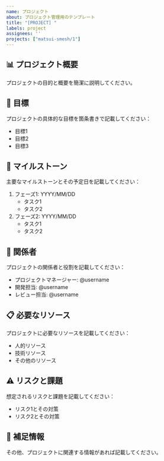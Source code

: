 ```yaml
---
name: プロジェクト
about: プロジェクト管理用のテンプレート
title: "[PROJECT] "
labels: project
assignees: ''
projects: ["matsui-smesh/1"]
---
```


## 📊 プロジェクト概要
プロジェクトの目的と概要を簡潔に説明してください。

## 🎯 目標
プロジェクトの具体的な目標を箇条書きで記載してください：
- 目標1
- 目標2
- 目標3

## 📅 マイルストーン
主要なマイルストーンとその予定日を記載してください：
1. フェーズ1: YYYY/MM/DD
   - タスク1
   - タスク2
2. フェーズ2: YYYY/MM/DD
   - タスク1
   - タスク2

## 👥 関係者
プロジェクトの関係者と役割を記載してください：
- プロジェクトマネージャー: @username
- 開発担当: @username
- レビュー担当: @username

## 📋 必要なリソース
プロジェクトに必要なリソースを記載してください：
- 人的リソース
- 技術リソース
- その他のリソース

## ⚠️ リスクと課題
想定されるリスクと課題を記載してください：
- リスク1とその対策
- リスク2とその対策

## 📝 補足情報
その他、プロジェクトに関連する情報があれば記載してください。
